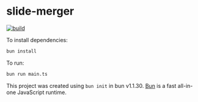 # slide-merger

[![build](https://github.com/robinohs/revealjs-filebased-slides/actions/workflows/build.yaml/badge.svg)](https://github.com/robinohs/revealjs-filebased-slides/actions/workflows/build.yaml)

To install dependencies:

```bash
bun install
```

To run:

```bash
bun run main.ts
```

This project was created using `bun init` in bun v1.1.30. [Bun](https://bun.sh) is a fast all-in-one JavaScript runtime.
